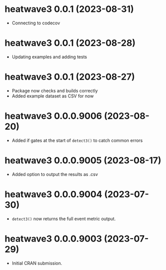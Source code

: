 # heatwave3 0.0.1 (2023-08-31)

* Connecting to codecov

# heatwave3 0.0.1 (2023-08-28)

* Updating examples and adding tests

# heatwave3 0.0.1 (2023-08-27)

* Package now checks and builds correctly
* Added example dataset as CSV for now

# heatwave3 0.0.0.9006 (2023-08-20)

* Added if gates at the start of `detect3()` to catch common errors

# heatwave3 0.0.0.9005 (2023-08-17)

* Added option to output the results as .csv

# heatwave3 0.0.0.9004 (2023-07-30)

* `detect3()` now returns the full event metric output.

# heatwave3 0.0.0.9003 (2023-07-29)

* Initial CRAN submission.
